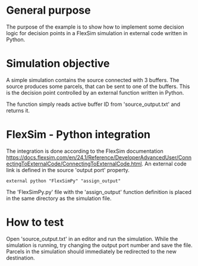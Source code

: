 # General purpose

The purpose of the example is to show how to implement some decision logic for decision points in a FlexSim simulation in external code written in Python.

# Simulation objective

A simple simulation contains the source connected with 3 buffers. The source produces some parcels, that can be sent to one of the buffers. This is the decision point controlled by an external function written in Python.

 The function simply reads active buffer ID from 'source_output.txt' and returns it.

# FlexSim - Python integration

The integration is done according to the FlexSim documentation https://docs.flexsim.com/en/24.1/Reference/DeveloperAdvancedUser/ConnectingToExternalCode/ConnectingToExternalCode.html. An external code link is defined in the source 'output port' property.

```
external python "FlexSimPy" "assign_output"
```

The 'FlexSimPy.py' file with the 'assign_output' function definition is placed in the same directory as the simulation file.

# How to test

Open 'source_output.txt' in an editor and run the simulation. While the simulation is running, try changing the output port number and save the file. Parcels in the simulation should immediately be redirected to the new destination.